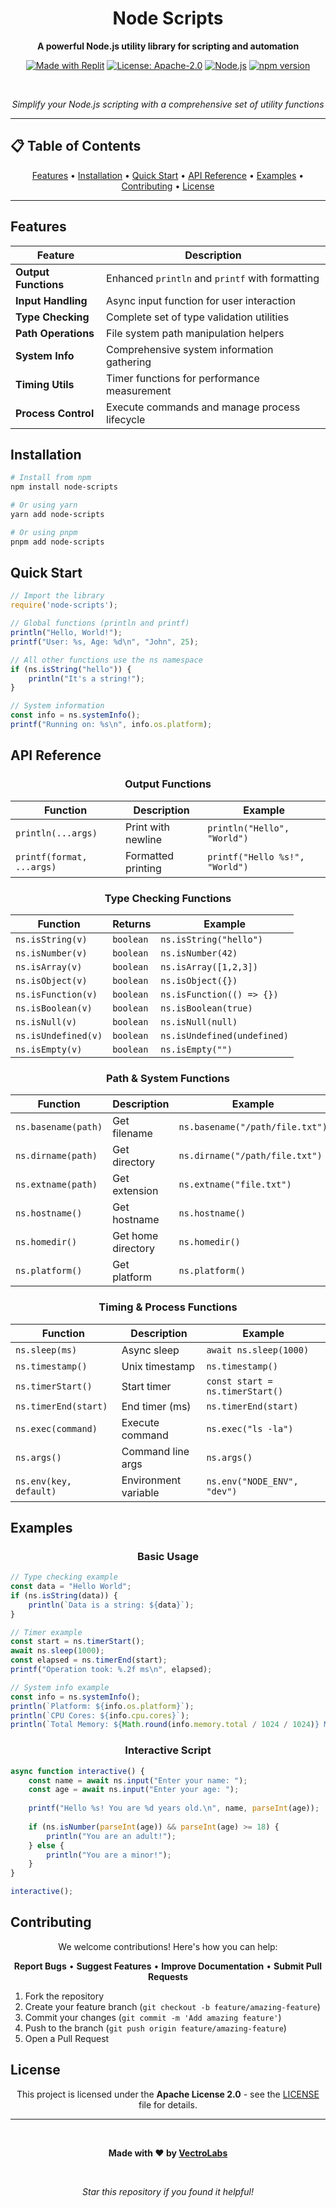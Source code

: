 
<div align="center">

# Node Scripts

**A powerful Node.js utility library for scripting and automation**

[![Made with Replit](https://replit.com/badge?caption=Made%20with%20Replit&variant=small)](https://replit.com/@your-username/node-scripts)
[![License: Apache-2.0](https://img.shields.io/badge/License-Apache%202.0-blue.svg)](https://opensource.org/licenses/Apache-2.0)
[![Node.js](https://img.shields.io/badge/Node.js-24.x-green.svg)](https://nodejs.org/)
[![npm version](https://img.shields.io/badge/npm-1.0.0-red.svg)](https://www.npmjs.com/)

<br>

*Simplify your Node.js scripting with a comprehensive set of utility functions*

</div>

---

## 📋 Table of Contents

<div align="center">

[Features](#-features) • [Installation](#-installation) • [Quick Start](#-quick-start) • [API Reference](#-api-reference) • [Examples](#-examples) • [Contributing](#-contributing) • [License](#-license)

</div>

---

## Features

<div align="center">

| Feature | Description |
|---------|-------------|
| **Output Functions** | Enhanced `println` and `printf` with formatting |
| **Input Handling** | Async input function for user interaction |
| **Type Checking** | Complete set of type validation utilities |
| **Path Operations** | File system path manipulation helpers |
| **System Info** | Comprehensive system information gathering |
| **Timing Utils** | Timer functions for performance measurement |
| **Process Control** | Execute commands and manage process lifecycle |

</div>

## Installation

```bash
# Install from npm
npm install node-scripts

# Or using yarn
yarn add node-scripts

# Or using pnpm
pnpm add node-scripts
```

## Quick Start

```javascript
// Import the library
require('node-scripts');

// Global functions (println and printf)
println("Hello, World!");
printf("User: %s, Age: %d\n", "John", 25);

// All other functions use the ns namespace
if (ns.isString("hello")) {
    println("It's a string!");
}

// System information
const info = ns.systemInfo();
printf("Running on: %s\n", info.os.platform);
```

## API Reference

<div align="center">

### Output Functions

</div>

| Function | Description | Example |
|----------|-------------|---------|
| `println(...args)` | Print with newline | `println("Hello", "World")` |
| `printf(format, ...args)` | Formatted printing | `printf("Hello %s!", "World")` |

<div align="center">

### Type Checking Functions

</div>

| Function | Returns | Example |
|----------|---------|---------|
| `ns.isString(v)` | `boolean` | `ns.isString("hello")` |
| `ns.isNumber(v)` | `boolean` | `ns.isNumber(42)` |
| `ns.isArray(v)` | `boolean` | `ns.isArray([1,2,3])` |
| `ns.isObject(v)` | `boolean` | `ns.isObject({})` |
| `ns.isFunction(v)` | `boolean` | `ns.isFunction(() => {})` |
| `ns.isBoolean(v)` | `boolean` | `ns.isBoolean(true)` |
| `ns.isNull(v)` | `boolean` | `ns.isNull(null)` |
| `ns.isUndefined(v)` | `boolean` | `ns.isUndefined(undefined)` |
| `ns.isEmpty(v)` | `boolean` | `ns.isEmpty("")` |

<div align="center">

### Path & System Functions

</div>

| Function | Description | Example |
|----------|-------------|---------|
| `ns.basename(path)` | Get filename | `ns.basename("/path/file.txt")` |
| `ns.dirname(path)` | Get directory | `ns.dirname("/path/file.txt")` |
| `ns.extname(path)` | Get extension | `ns.extname("file.txt")` |
| `ns.hostname()` | Get hostname | `ns.hostname()` |
| `ns.homedir()` | Get home directory | `ns.homedir()` |
| `ns.platform()` | Get platform | `ns.platform()` |

<div align="center">

### Timing & Process Functions

</div>

| Function | Description | Example |
|----------|-------------|---------|
| `ns.sleep(ms)` | Async sleep | `await ns.sleep(1000)` |
| `ns.timestamp()` | Unix timestamp | `ns.timestamp()` |
| `ns.timerStart()` | Start timer | `const start = ns.timerStart()` |
| `ns.timerEnd(start)` | End timer (ms) | `ns.timerEnd(start)` |
| `ns.exec(command)` | Execute command | `ns.exec("ls -la")` |
| `ns.args()` | Command line args | `ns.args()` |
| `ns.env(key, default)` | Environment variable | `ns.env("NODE_ENV", "dev")` |

## Examples

<div align="center">

### Basic Usage

</div>

```javascript
// Type checking example
const data = "Hello World";
if (ns.isString(data)) {
    println(`Data is a string: ${data}`);
}

// Timer example
const start = ns.timerStart();
await ns.sleep(1000);
const elapsed = ns.timerEnd(start);
printf("Operation took: %.2f ms\n", elapsed);

// System info example
const info = ns.systemInfo();
println(`Platform: ${info.os.platform}`);
println(`CPU Cores: ${info.cpu.cores}`);
println(`Total Memory: ${Math.round(info.memory.total / 1024 / 1024)} MB`);
```

<div align="center">

### Interactive Script

</div>

```javascript
async function interactive() {
    const name = await ns.input("Enter your name: ");
    const age = await ns.input("Enter your age: ");
    
    printf("Hello %s! You are %d years old.\n", name, parseInt(age));
    
    if (ns.isNumber(parseInt(age)) && parseInt(age) >= 18) {
        println("You are an adult!");
    } else {
        println("You are a minor!");
    }
}

interactive();
```

## Contributing

<div align="center">

We welcome contributions! Here's how you can help:

**Report Bugs** • **Suggest Features** • **Improve Documentation** • **Submit Pull Requests**

</div>

1. Fork the repository
2. Create your feature branch (`git checkout -b feature/amazing-feature`)
3. Commit your changes (`git commit -m 'Add amazing feature'`)
4. Push to the branch (`git push origin feature/amazing-feature`)
5. Open a Pull Request

## License

<div align="center">

This project is licensed under the **Apache License 2.0** - see the [LICENSE](LICENSE) file for details.

---

<br>

**Made with ❤️ by [VectroLabs](https://github.com/VectroLabs)**

<br>

*Star this repository if you found it helpful!*

</div>
